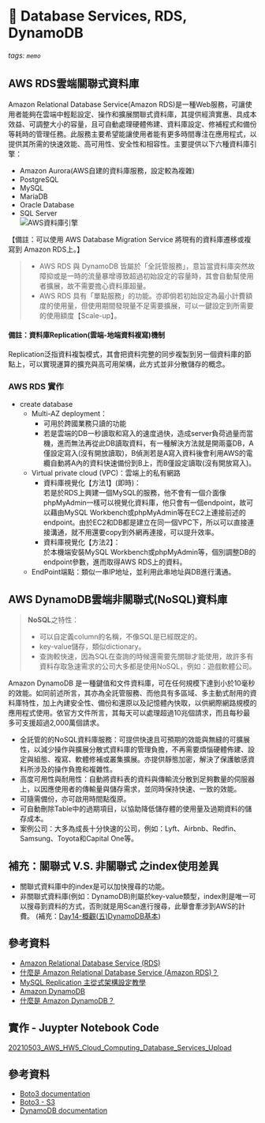 <!--20210503-->
# :memo: Database Services, RDS, DynamoDB  
###### tags: `memo`

## AWS RDS雲端關聯式資料庫
Amazon Relational Database Service(Amazon RDS)是一種Web服務，可讓使用者能夠在雲端中輕鬆設定、操作和擴展關聯式資料庫，其提供經濟實惠、具成本效益、可調整大小的容量，且可自動處理硬體佈建、資料庫設定、修補程式和備份等耗時的管理任務。此服務主要希望能讓使用者能有更多時間專注在應用程式，以提供其所需的快速效能、高可用性、安全性和相容性。主要提供以下六種資料庫引擎：  
* Amazon Aurora(AWS自建的資料庫服務，設定較為複雜)
* PostgreSQL
* MySQL
* MariaDB
* Oracle Database
* SQL Server  
![AWS資料庫引擎](https://i.imgur.com/tUB7q7E.png)

【備註：可以使用 AWS Database Migration Service 將現有的資料庫遷移或複寫到 Amazon RDS上。】

> * AWS RDS 與 DynamoDB 皆屬於「全託管服務」，意旨當資料庫突然故障抑或是一時的流量暴增導致超過初始設定的容量時，其會自動幫使用者擴展，故不需要擔心資料庫超量。  
> * AWS RDS 具有「單點服務」的功能。亦即倘若初始設定為最小計費額度的使用量，但使用期間發現量不足需要擴展，可以一鍵設定到所需要的使用額度【Scale-up】。  

#### 備註：資料庫Replication(雲端-地端資料複寫)機制
Replication泛指資料複製模式，其會把資料完整的同步複製到另一個資料庫的節點上，可以實現運算的擴充與高可用架構，此方式並非分散儲存的概念。
### AWS RDS 實作
* create database
    * Multi-AZ deployment：
        * 可用於跨國業務只讀的功能
        * 若是雲端的DB一秒讀取和寫入的速度過快，造成server負荷過量而當機，進而無法再從此DB讀取資料，有一種解決方法就是開兩臺DB，A僅設定寫入(沒有開放讀取)，B偵測若是A寫入資料後會利用AWS的電纜自動將A內的資料快速備份到B上，而B僅設定讀取(沒有開放寫入)。
    * Virtual private cloud (VPC)：雲端上的私有網路
        * 資料庫視覺化【方法1】(即時)：<br>若是於RDS上興建一個MySQL的服務，他不會有一個介面像phpMyAdmin一樣可以視覺化資料庫，他只會有一個endpoint，故可以藉由MySQL Workbench或phpMyAdmin等在EC2上連接前述的endpoint。由於EC2和DB都是建立在同一個VPC下，所以可以直接連接溝通，就不用還要copy到外網再連接，可以提升效率。
        *  資料庫視覺化【方法2】：<br>於本機端安裝MySQL Workbench或phpMyAdmin等，個別調整DB的endpoint參數，進而取得AWS RDS上的資料。
    * EndPoint端點：類似一串IP地址，並利用此串地址與DB進行溝通。  

## AWS DynamoDB雲端非關聯式(NoSQL)資料庫
> **NoSQL**之特性：
> * 可以自定義column的名稱，不像SQL是已經既定的。
> * key-value儲存，類似dictionary。
> * 查詢較快速，因為SQL在查詢的時候還需要先關聯才能使用，故許多有資料存取急速需求的公司大多都是使用NoSQL，例如：遊戲軟體公司。

Amazon DynamoDB 是一種鍵值和文件資料庫，可在任何規模下達到小於10毫秒的效能。如同前述所言，其亦為全託管服務、而他具有多區域、多主動式耐用的資料庫特性，加上內建安全性、備份和還原以及記憶體內快取，以供網際網路規模的應用程式使用。依官方文件所言，其每天可以處理超過10兆個請求，而且每秒最多可支援超過2,000萬個請求。
* 全託管的的NoSQL資料庫服務：可提供快速且可預期的效能與無縫的可擴展性，以減少操作與擴展分散式資料庫的管理負擔，不再需要煩惱硬體佈建、設定與組態、複寫、軟體修補或叢集擴展。亦提供靜態加密，解決了保護敏感資料所涉及的操作負擔和複雜性。
* 高度可用性與耐用性：自動將資料表的資料與傳輸流分散到足夠數量的伺服器上，以因應使用者的傳輸量與儲存需求，並同時保持快速、一致的效能。
* 可隨需備份，亦可啟用時間點復原。
* 可自動刪除Table中的過期項目，以協助降低儲存體的使用量及過期資料的儲存成本。
* 案例公司：大多為成長十分快速的公司，例如：Lyft、Airbnb、Redfin、Samsung、Toyota和Capital One等。

## 補充：關聯式 V.S. 非關聯式 之index使用差異
* 關聯式資料庫中的index是可以加快搜尋的功能。
* 非關聯式資料庫(例如：DynamoDB)則屬於key-value類型，index則是唯一可以搜尋到資料的方式，否則就是用Scan進行搜尋，此舉會牽涉到AWS的計費。
(補充：[Day14-概觀(五)DynamoDB基本](https://ithelp.ithome.com.tw/articles/10220577))

## 參考資料
* [Amazon Relational Database Service (RDS)](https://aws.amazon.com/tw/rds/)
* [什麼是 Amazon Relational Database Service (Amazon RDS)？](https://docs.aws.amazon.com/zh_tw/AmazonRDS/latest/UserGuide/Welcome.html)
* [MySQL Replication 主從式架構設定教學](https://reurl.cc/o9GkAD)
* [Amazon DynamoDB](https://aws.amazon.com/tw/dynamodb/)
* [什麼是 Amazon DynamoDB？](https://reurl.cc/0DNANY)

## 實作 - Juypter Notebook Code  
[20210503_AWS_HW5_Cloud_Computing_Database_Services_Upload](https://reurl.cc/v5Z6ry)

## 參考資料
* [Boto3 documentation](https://reurl.cc/1gRde8)
* [Boto3 - S3](https://reurl.cc/bzpLE3)
* [DynamoDB documentation](https://reurl.cc/o9GWQv)